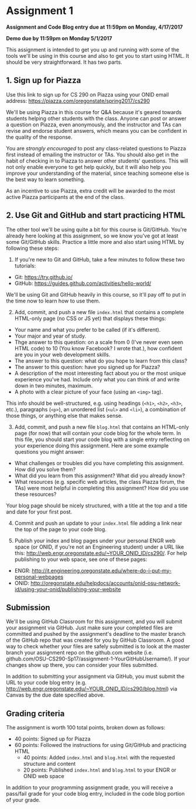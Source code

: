 # Assignment 1
**Assignment and Code Blog entry due at 11:59pm on Monday, 4/17/2017**

**Demo due by 11:59pm on Monday 5/1/2017**

This assignment is intended to get you up and running with some of the tools we'll be using in this course and also to get you to start using HTML.  It should be very straightforward.  It has two parts.

## 1. Sign up for Piazza

Use this link to sign up for CS 290 on Piazza using your ONID email address: https://piazza.com/oregonstate/spring2017/cs290

We'll be using Piazza in this course for Q&A because it's geared towards students helping other students with the class.  Anyone can post or answer a question on Piazza, even anonymously, and the instructor and TAs can revise and endorse student answers, which means you can be confident in the quality of the response.

You are *strongly encouraged* to post any class-related questions to Piazza first instead of emailing the instructor or TAs.  You should also get in the habit of checking in to Piazza to answer other students' questions.  This will not only enable everyone to get help quickly, but it will also help you improve your understanding of the material, since teaching someone else is the best way to learn something.

As an incentive to use Piazza, extra credit will be awarded to the most active Piazza participants at the end of the class.

## 2. Use Git and GitHub and start practicing HTML

The other tool we'll be using quite a bit for this course is Git/GitHub.  You're already here looking at this assignment, so we know you've got at least some Git/GitHub skills.  Practice a little more and also start using HTML by following these steps:

1. If you're new to Git and GitHub, take a few minutes to follow these two tutorials:
  * Git: https://try.github.io/
  * GitHub: https://guides.github.com/activities/hello-world/

  We'll be using Git and GitHub heavily in this course, so it'll pay off to put in the time now to learn how to use them.

2. Add, commit, and push a new file `index.html` that contains a complete HTML-only page (no CSS or JS yet) that displays these things:
  * Your name and what you prefer to be called (if it's different).
  * Your major and year of study.
  * Thge answer to this question: on a scale from 0 (I've never even seen HTML code) to 10 (You know Facebook? I wrote that.), how confident are you in your web development skills.
  * The answer to this question: what do you hope to learn from this class?
  * The answer to this question: have you signed up for Piazza?
  * A description of the most interesting fact about you or the most unique experience you've had.  Include only what you can think of and write down in two minutes, maximum.
  * A photo with a clear picture of your face (using an `<img>` tag).

  This info should be well-structured, e.g. using headings (`<h1>`, `<h2>`, `<h3>`, etc.), paragraphs (`<p>`), an unordered list (`<ul>` and `<li>`), a combination of those things, or anything else that makes sense.

3. Add, commit, and push a new file `blog.html` that contains an HTML-only page (for now) that will contain your code blog for the whole term.  In this file, you should start your code blog with a single entry reflecting on your experience doing this assignment.  Here are some example questions you might answer:
  * What challenges or troubles did you have completing this assignment.  How did you solve them?
  * What did you learn from this assignment?  What did you already know?
  * What resources (e.g. specific web articles, the class Piazza forum, the TAs) were most helpful in completing this assignment?  How did you use these resources?

  Your blog page should be nicely structured, with a title at the top and a title and date for your first post.

4. Commit and push an update to your `index.html` file adding a link near the top of the page to your code blog.

5. Publish your index and blog pages under your personal ENGR web space (or ONID, if you're not an Engineering student) under a URL like this: http://web.engr.oregonstate.edu/~YOUR_ONID_ID/cs290/.  For help publishing to your web space, see one of these pages:
  * ENGR: http://it.engineering.oregonstate.edu/where-do-i-put-my-personal-webpages
  * ONID: http://oregonstate.edu/helpdocs/accounts/onid-osu-network-id/using-your-onid/publishing-your-website

## Submission

We'll be using GitHub Classroom for this assignment, and you will submit your assignment via GitHub.  Just make sure your completed files are committed and pushed by the assignment's deadline to the master branch of the GitHub repo that was created for you by GitHub Classroom.  A good way to check whether your files are safely submitted is to look at the master branch your assignment repo on the github.com website (i.e. github.com/OSU-CS290-Sp17/assignment-1-YourGitHubUsername/). If your changes show up there, you can consider your files submitted.

In addition to submitting your assignment via GitHub, you must submit the URL to your code blog entry (e.g. http://web.engr.oregonstate.edu/~YOUR_ONID_ID/cs290/blog.html) via Canvas by the due date specified above.

## Grading criteria

The assignment is worth 100 total points, broken down as follows:
* 40 points: Signed up for Piazza
* 60 points: Followed the instructions for using Git/GitHub and practicing HTML
  * 40 points: Added `index.html` and `blog.html` with the requested structure and content
  * 20 points: Published `index.html` and `blog.html` to your ENGR or ONID web space

In addition to your programming assignment grade, you will receive a pass/fail grade for your code blog entry, included in the code blog portion of your grade.
